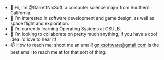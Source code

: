- 👋 Hi, I’m @GarrettNixSoft, a computer science major from Southern California.
- 👀 I’m interested in software development and game design, as well as space flight and exploration.
- 🌱 I’m currently learning Operating Systems at CSULB.
- 💞️ I’m looking to collaborate on pretty much anything, if you have a cool idea I'd love to hear it!
- 📫 How to reach me: shoot me an email! gnixsoftware@gmail.com is the best email to reach me at for that sort of thing.

<!---
GarrettNixSoft/GarrettNixSoft is a ✨ special ✨ repository because its `README.md` (this file) appears on your GitHub profile.
You can click the Preview link to take a look at your changes.
--->
